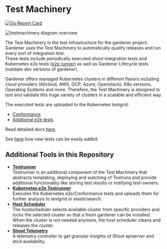 # Test Machinery
[![Go Report Card](https://goreportcard.com/badge/github.com/gardener/test-infra)](https://goreportcard.com/report/github.com/gardener/test-infra)

![testmachinery diagram overview](https://github.com/gardener/test-infra/raw/master/docs/test_machinary_overview.png)


The Test Machinery is the test infrastructure for the gardener project.
Gardener uses the Test Machinery to automatically qualify releases and run every sort of integration test.<br>
These tests include periodically executed shoot integration tests and Kubernetes e2e tests ([e2e runner](integration-tests/e2e)) as well as Gardener Lifecycle tests (validate dev versions of gardener).

Gardener offers managed Kubernetes clusters in different flavors including cloud providers (Alicloud, AWS, GCP, Azure, Openstack), K8s versions, Operating Systems and more.
Therefore, the Test Machinery is designed to test and validate this huge variety of clusters in a scalable and efficient way.

The executed tests are uploaded to the Kubernetes testgrid:
* [Conformance](https://testgrid.k8s.io/conformance-gardener)
* [Additional e2e tests](https://testgrid.k8s.io/gardener-all)

Read detailed docs [here](docs/testmachinery/README.md).</br>

See [here](docs/testmachinery/GetStarted.md) how new tests can be easily added.


## Additional Tools in this Repository

- [**Testrunner**](docs/testrunner)<br>
  Testrunner is an additional component of the Test Machinery that abstracts templating, deploying and watching of Testruns and provide additional functionality like storing test results or notifying test-owners.
- [**Kubernetes e2e Testrunner**](integration-tests/e2e)<br>
  Executes the Kubernetes e2e/Conformance tests and uploads them for further analysis to testgrid or elasticsearch.
- [**Host Scheduler**](cmd/hostscheduler)<br>
  The hostscheduler selects available cluster from specific providers and locks the selected cluster so that a fresh gardener can be installed.
  When the cluster is not needed anymore, the host scheduler cleans and releases the cluster.
- [**Shoot Telemetry**](cmd/shoot-telemetry)<br>
  A telemetry controller to get granular insights of Shoot apiserver and etcd availability.
